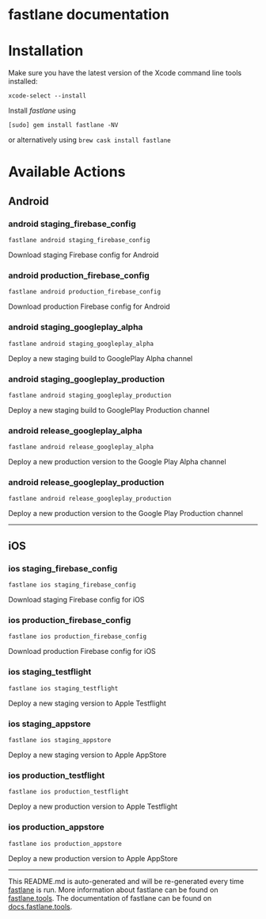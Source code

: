 fastlane documentation
================
# Installation

Make sure you have the latest version of the Xcode command line tools installed:

```
xcode-select --install
```

Install _fastlane_ using
```
[sudo] gem install fastlane -NV
```
or alternatively using `brew cask install fastlane`

# Available Actions
## Android
### android staging_firebase_config
```
fastlane android staging_firebase_config
```
Download staging Firebase config for Android
### android production_firebase_config
```
fastlane android production_firebase_config
```
Download production Firebase config for Android
### android staging_googleplay_alpha
```
fastlane android staging_googleplay_alpha
```
Deploy a new staging build to GooglePlay Alpha channel
### android staging_googleplay_production
```
fastlane android staging_googleplay_production
```
Deploy a new staging build to GooglePlay Production channel
### android release_googleplay_alpha
```
fastlane android release_googleplay_alpha
```
Deploy a new production version to the Google Play Alpha channel
### android release_googleplay_production
```
fastlane android release_googleplay_production
```
Deploy a new production version to the Google Play Production channel

----

## iOS
### ios staging_firebase_config
```
fastlane ios staging_firebase_config
```
Download staging Firebase config for iOS
### ios production_firebase_config
```
fastlane ios production_firebase_config
```
Download production Firebase config for iOS
### ios staging_testflight
```
fastlane ios staging_testflight
```
Deploy a new staging version to Apple Testflight
### ios staging_appstore
```
fastlane ios staging_appstore
```
Deploy a new staging version to Apple AppStore
### ios production_testflight
```
fastlane ios production_testflight
```
Deploy a new production version to Apple Testflight
### ios production_appstore
```
fastlane ios production_appstore
```
Deploy a new production version to Apple AppStore

----

This README.md is auto-generated and will be re-generated every time [fastlane](https://fastlane.tools) is run.
More information about fastlane can be found on [fastlane.tools](https://fastlane.tools).
The documentation of fastlane can be found on [docs.fastlane.tools](https://docs.fastlane.tools).
